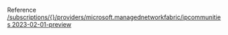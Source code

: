 Reference [/subscriptions/{}/providers/microsoft.managednetworkfabric/ipcommunities 2023-02-01-preview](/Resources/mgmt-plane/L3N1YnNjcmlwdGlvbnMve30vcHJvdmlkZXJzL21pY3Jvc29mdC5tYW5hZ2VkbmV0d29ya2ZhYnJpYy9pcGNvbW11bml0aWVz/2023-02-01-preview.xml)
